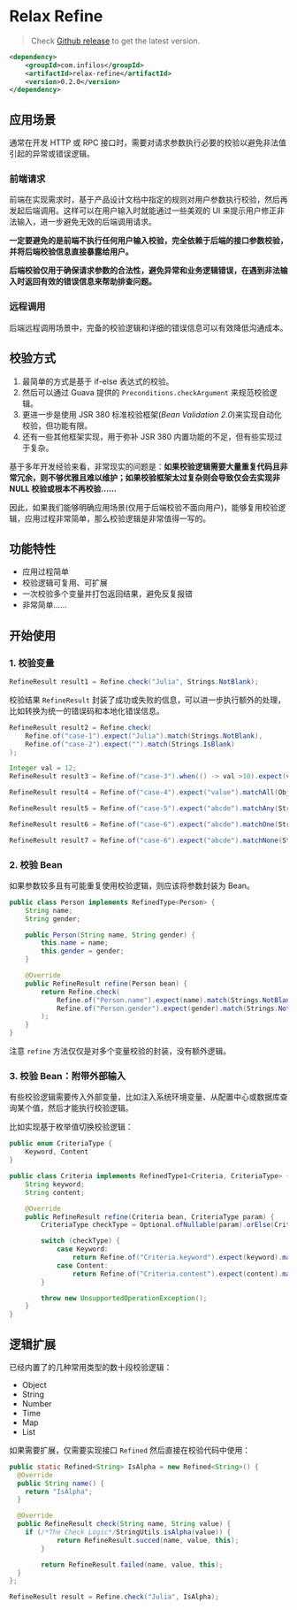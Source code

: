 # Relax Refine

> Check [Github release](https://github.com/infilow/relax-refine/releases) to get the latest version.

```xml
<dependency>
    <groupId>com.infilos</groupId>
    <artifactId>relax-refine</artifactId>
    <version>0.2.0</version>
</dependency>
```

## 应用场景

通常在开发 HTTP 或 RPC 接口时，需要对请求参数执行必要的校验以避免非法值引起的异常或错误逻辑。

### 前端请求

前端在实现需求时，基于产品设计文档中指定的规则对用户参数执行校验，然后再发起后端调用。这样可以在用户输入时就能通过一些美观的 UI 来提示用户修正非法输入，进一步避免无效的后端调用请求。

**一定要避免的是前端不执行任何用户输入校验，完全依赖于后端的接口参数校验，并将后端校验信息直接暴露给用户。**

**后端校验仅用于确保请求参数的合法性，避免异常和业务逻辑错误，在遇到非法输入时返回有效的错误信息来帮助排查问题。**

### 远程调用

后端远程调用场景中，完备的校验逻辑和详细的错误信息可以有效降低沟通成本。

## 校验方式

1. 最简单的方式是基于 if-else 表达式的校验。
2. 然后可以通过 Guava 提供的 `Preconditions.checkArgument` 来规范校验逻辑。
3. 更进一步是使用 JSR 380 标准校验框架(*Bean Validation 2.0*)来实现自动化校验，但功能有限。
4. 还有一些其他框架实现，用于弥补 JSR 380 内置功能的不足，但有些实现过于复杂。

基于多年开发经验来看，非常现实的问题是：**如果校验逻辑需要大量重复代码且非常冗余，则不够优雅且难以维护；如果校验框架太过复杂则会导致仅会去实现非 NULL 校验或根本不再校验......**

因此，如果我们能够明确应用场景(仅用于后端校验不面向用户)，能够复用校验逻辑，应用过程非常简单，那么校验逻辑是非常值得一写的。

## 功能特性

- 应用过程简单
- 校验逻辑可复用、可扩展
- 一次校验多个变量并打包返回结果，避免反复报错
- 非常简单......

## 开始使用

### 1. 校验变量

```java
RefineResult result1 = Refine.check("Julia", Strings.NotBlank);
```

校验结果 `RefineResult` 封装了成功或失败的信息，可以进一步执行额外的处理，比如转换为统一的错误码和本地化错误信息。

```java
RefineResult result2 = Refine.check(
    Refine.of("case-1").expect("Julia").match(Strings.NotBlank),
    Refine.of("case-2").expect("").match(Strings.IsBlank)
);

Integer val = 12;
RefineResult result3 = Refine.of("case-3").when(() -> val >10).expect(val).match(Numbers.Modulo(5,2)).check();

RefineResult result4 = Refine.of("case-4").expect("value").matchAll(Objects.NotNull(),Strings.NotBlank).check();

RefineResult result5 = Refine.of("case-5").expect("abcde").matchAny(Strings.Startswith("a"),Strings.Startswith("b")).check();

RefineResult result6 = Refine.of("case-6").expect("abcde").matchOne(Strings.Startswith("a"),Strings.Startswith("b")).check();

RefineResult result7 = Refine.of("case-6").expect("abcde").matchNone(Strings.Startswith("f"),Strings.Startswith("g")).check();
```

### 2. 校验 Bean

如果参数较多且有可能重复使用校验逻辑，则应该将参数封装为 Bean。

```java
public class Person implements RefinedType<Person> {
    String name;
    String gender;

    public Person(String name, String gender) {
        this.name = name;
        this.gender = gender;
    }

    @Override
    public RefineResult refine(Person bean) {
        return Refine.check(
            Refine.of("Person.name").expect(name).match(Strings.NotBlank),
            Refine.of("Person.gender").expect(gender).match(Strings.NotBlank)
        );
    }
}
```

注意 `refine` 方法仅仅是对多个变量校验的封装，没有额外逻辑。

### 3. 校验 Bean：附带外部输入

有些校验逻辑需要传入外部变量，比如注入系统环境变量、从配置中心或数据库查询某个值，然后才能执行校验逻辑。

比如实现基于枚举值切换校验逻辑：

```java
public enum CriteriaType {
    Keyword, Content
}

public class Criteria implements RefinedType1<Criteria, CriteriaType> {
    String keyword;
    String content;

    @Override
    public RefineResult refine(Criteria bean, CriteriaType param) {
        CriteriaType checkType = Optional.ofNullable(param).orElse(CriteriaType.Keyword);

        switch (checkType) {
            case Keyword:
                return Refine.of("Criteria.keyword").expect(keyword).match(Strings.NotBlank).check();
            case Content:
                return Refine.of("Criteria.content").expect(content).match(Strings.NotBlank).check();
        }

        throw new UnsupportedOperationException();
    }
}
```

## 逻辑扩展

已经内置了的几种常用类型的数十段校验逻辑：

- Object
- String
- Number
- Time
- Map
- List

如果需要扩展，仅需要实现接口 `Refined` 然后直接在校验代码中使用：

```java
public static Refined<String> IsAlpha = new Refined<String>() {
  @Override
  public String name() {
    return "IsAlpha";
  }

  @Override
  public RefineResult check(String name, String value) {
    if (/*The Check Logic*/StringUtils.isAlpha(value)) {
			return RefineResult.succed(name, value, this);
		}

		return RefineResult.failed(name, value, this);
  }
};

RefineResult result = Refine.check("Julia", IsAlpha);
```

